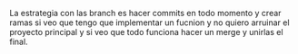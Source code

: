 La estrategia con las branch es hacer commits en todo momento y crear ramas si veo que tengo que implementar un fucnion y no quiero arruinar el proyecto principal y si veo que todo funciona hacer un merge y unirlas el final.
